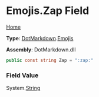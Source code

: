 # Emojis\.Zap Field

[Home](../../../README.md)

**Type**: [DotMarkdown](../../README.md)\.[Emojis](../README.md)

**Assembly**: DotMarkdown\.dll

```csharp
public const string Zap = ":zap:"
```

### Field Value

System\.[String](https://docs.microsoft.com/en-us/dotnet/api/system.string)